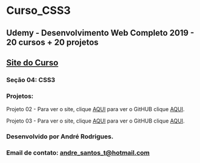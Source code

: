 # Curso_CSS3
## Udemy - Desenvolvimento Web Completo 2019 - 20 cursos + 20 projetos 
## [Site do Curso](https://www.udemy.com/course/web-completo/)

### Seção 04: CSS3
### Projetos:

Projeto 02 - Para ver o site, clique [AQUI](https://munrramt.github.io/CSS3/Projeto_02/index.html) para ver o GitHUB clique [AQUI](https://github.com/MunrraMT/CSS3/tree/master/Projeto_02).

Projeto 03 - Para ver o site, clique [AQUI](https://munrramt.github.io/CSS3/Projeto_03/index.html) para ver o GitHUB clique [AQUI](https://github.com/MunrraMT/CSS3/tree/master/Projeto_03).



### Desenvolvido por André Rodrigues.
### Email de contato: andre_santos_t@hotmail.com
